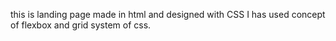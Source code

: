 this is landing page made in html and designed with CSS
I has used concept of flexbox and grid system of css.
